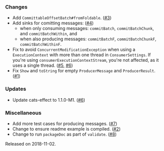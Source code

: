 ### Changes
- Add `CommittableOffsetBatch#fromFoldable`.  ([#3][#3])
- Add sinks for comitting messages: ([#4][#4])
  - when only consuming messages: `commitBatch`, `commitBatchChunk`, and `commitBatchWithin`, and
  - when also producing messages: `commitBatchF`, `commitBatchChunkF`, `commitBatchWithinF`.
- Fix to avoid `ConcurrentModificationException` when using a `ExecutionContext` with more than one thread in `ConsumerSettings`. If you're using `consumerExecutionContextStream`, you're not affected, as it uses a single thread. ([#5][#5], [#6][#6])
- Fix `Show` and `toString` for empty `ProducerMessage` and `ProducerResult`. ([#1][#1])

### Updates
- Update cats-effect to 1.1.0-M1. ([#6][#6])

### Miscellaneous
- Add more test cases for producing messages. ([#7][#7])
- Change to ensure readme example is compiled. ([#2][#2])
- Change to run `packageDoc` as part of `validate`. ([#8][#8])

Released on 2018-11-02.

[#1]: https://github.com/ovotech/fs2-kafka/pull/1
[#2]: https://github.com/ovotech/fs2-kafka/pull/2
[#3]: https://github.com/ovotech/fs2-kafka/pull/3
[#4]: https://github.com/ovotech/fs2-kafka/pull/4
[#5]: https://github.com/ovotech/fs2-kafka/pull/5
[#6]: https://github.com/ovotech/fs2-kafka/pull/6
[#7]: https://github.com/ovotech/fs2-kafka/pull/7
[#8]: https://github.com/ovotech/fs2-kafka/pull/8
